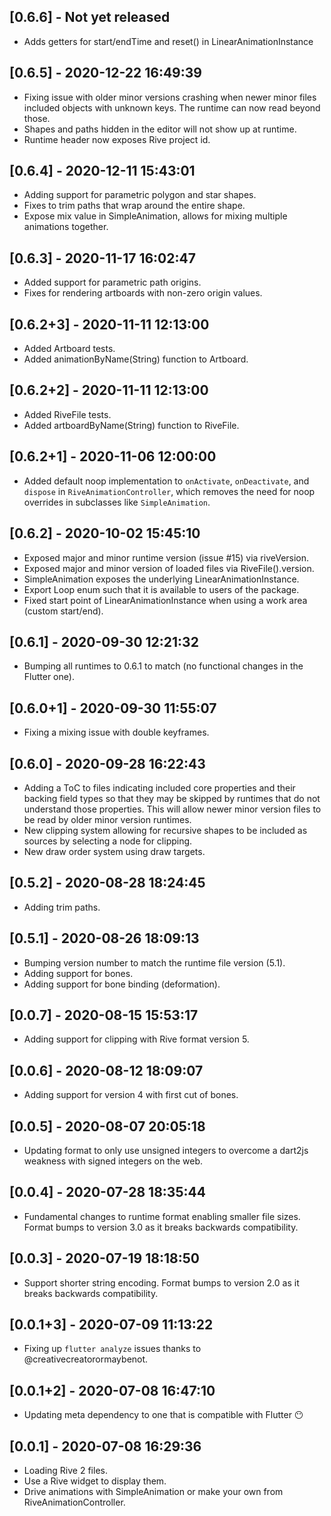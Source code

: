 ## [0.6.6] - Not yet released

- Adds getters for start/endTime and reset() in LinearAnimationInstance

## [0.6.5] - 2020-12-22 16:49:39

- Fixing issue with older minor versions crashing when newer minor files included objects with unknown keys. The runtime can now read beyond those.
- Shapes and paths hidden in the editor will not show up at runtime. 
- Runtime header now exposes Rive project id.

## [0.6.4] - 2020-12-11 15:43:01

- Adding support for parametric polygon and star shapes.
- Fixes to trim paths that wrap around the entire shape.
- Expose mix value in SimpleAnimation, allows for mixing multiple animations together.
  
## [0.6.3] - 2020-11-17 16:02:47

- Added support for parametric path origins.
- Fixes for rendering artboards with non-zero origin values.

## [0.6.2+3] - 2020-11-11 12:13:00

- Added Artboard tests.
- Added animationByName(String) function to Artboard.

## [0.6.2+2] - 2020-11-11 12:13:00

- Added RiveFile tests.
- Added artboardByName(String) function to RiveFile.

## [0.6.2+1] - 2020-11-06 12:00:00

- Added default noop implementation to `onActivate`, `onDeactivate`, and `dispose`
  in `RiveAnimationController`, which removes the need for noop overrides in subclasses
  like `SimpleAnimation`.

## [0.6.2] - 2020-10-02 15:45:10

- Exposed major and minor runtime version (issue #15) via riveVersion.
- Exposed major and minor version of loaded files via RiveFile().version.
- SimpleAnimation exposes the underlying LinearAnimationInstance.
- Export Loop enum such that it is available to users of the package.
- Fixed start point of LinearAnimationInstance when using a work area (custom start/end).

## [0.6.1] - 2020-09-30 12:21:32

- Bumping all runtimes to 0.6.1 to match (no functional changes in the Flutter one).

## [0.6.0+1] - 2020-09-30 11:55:07

- Fixing a mixing issue with double keyframes.

## [0.6.0] - 2020-09-28 16:22:43

- Adding a ToC to files indicating included core properties and their backing field types so that they may be skipped by runtimes that do not understand those properties. This will allow newer minor version files to be read by older minor version runtimes.
- New clipping system allowing for recursive shapes to be included as sources by selecting a node for clipping.
- New draw order system using draw targets.

## [0.5.2] - 2020-08-28 18:24:45

- Adding trim paths.

## [0.5.1] - 2020-08-26 18:09:13

- Bumping version number to match the runtime file version (5.1).
- Adding support for bones.
- Adding support for bone binding (deformation).

## [0.0.7] - 2020-08-15 15:53:17

- Adding support for clipping with Rive format version 5.

## [0.0.6] - 2020-08-12 18:09:07

- Adding support for version 4 with first cut of bones.

## [0.0.5] - 2020-08-07 20:05:18

- Updating format to only use unsigned integers to overcome a dart2js weakness with signed integers on the web.

## [0.0.4] - 2020-07-28 18:35:44

- Fundamental changes to runtime format enabling smaller file sizes. Format bumps to version 3.0 as it breaks backwards compatibility.

## [0.0.3] - 2020-07-19 18:18:50

- Support shorter string encoding. Format bumps to version 2.0 as it breaks backwards compatibility.

## [0.0.1+3] - 2020-07-09 11:13:22

- Fixing up ```flutter analyze``` issues thanks to @creativecreatorormaybenot.

## [0.0.1+2] - 2020-07-08 16:47:10

- Updating meta dependency to one that is compatible with Flutter 😶


## [0.0.1] - 2020-07-08 16:29:36

- Loading Rive 2 files.
- Use a Rive widget to display them.
- Drive animations with SimpleAnimation or make your own from RiveAnimationController.
